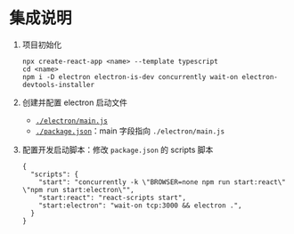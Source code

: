 # 集成说明

1. 项目初始化

    ```shell
    npx create-react-app <name> --template typescript
    cd <name>
    npm i -D electron electron-is-dev concurrently wait-on electron-devtools-installer
    ```

2. 创建并配置 electron 启动文件

    - [`./electron/main.js`](./electron/main.js)
    - [`./package.json`](./package.json)：main 字段指向 `./electron/main.js`

3. 配置开发启动脚本：修改 `package.json` 的 scripts 脚本

    ```
    {
      "scripts": {
        "start": "concurrently -k \"BROWSER=none npm run start:react\" \"npm run start:electron\"",
        "start:react": "react-scripts start",
        "start:electron": "wait-on tcp:3000 && electron .",
      }
    }
    ```
